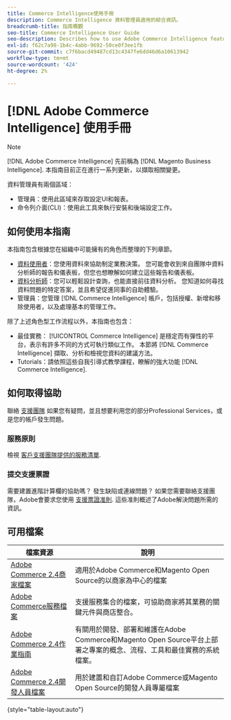 ```yaml
---
title: Commerce Intelligence使用手冊
description: Commerce Intelligence 資料管理員適用的綜合資訊。
breadcrumb-title: 指南概觀
seo-title: Commerce Intelligence User Guide
seo-description: Describes how to use Adobe Commerce Intelligence features used to gain insights from Adobe Commerce or Magento Open Source data, along with other third-party data sources.
exl-id: f62c7a98-1b4c-4abb-9692-50ce0f3ee1fb
source-git-commit: c7f6bacd49487cd13c4347fe6dd46d6a10613942
workflow-type: tm+mt
source-wordcount: '424'
ht-degree: 2%

---
```



# [!DNL Adobe Commerce Intelligence] 使用手冊

>[!NOTE]
>
>[!DNL Adobe Commerce Intelligence] 先前稱為 [!DNL Magento Business Intelligence]. 本指南目前正在進行一系列更新，以擷取相關變更。

資料管理員有兩個區域：

- 管理員：使用此區域來存取設定UI和報表。
- 命令列介面(CLI)：使用此工具來執行安裝和後端設定工作。

## 如何使用本指南

本指南包含根據您在組織中可能擁有的角色而整理的下列章節。

- [資料使用者](data-user.md)：您使用資料來協助制定業務決策。 您可能會收到來自團隊中資料分析師的報告和儀表板，但您也想瞭解如何建立這些報告和儀表板。
- [資料分析師](data-analyst.md)：您可以輕鬆設計查詢，也能直接前往資料分析。 您知道如何尋找資料問題的特定答案，並且希望促進同事的自助體驗。
- 管理員：您管理 [!DNL Commerce Intelligence] 帳戶，包括授權、新增和移除使用者，以及處理基本的管理工作。

除了上述角色型工作流程以外，本指南也包含：

- 最佳實務： [!UICONTROL Commerce Intelligence] 是穩定而有彈性的平台，表示有許多不同的方式可執行類似工作。 本節將 [!DNL Commerce Intelligence] 擷取、分析和檢視您資料的建議方法。
- Tutorials：請依照這些自我引導式教學課程，瞭解的強大功能 [!DNL Commerce Intelligence].

## 如何取得協助

聯絡 [支援團隊](https://experienceleague.adobe.com/docs/commerce-knowledge-base/kb/troubleshooting/miscellaneous/mbi-service-policies.html) 如果您有疑問，並且想要利用您的部分Professional Services，或是您的帳戶發生問題。

### 服務原則

檢視 [客戶支援團隊提供的服務清單](https://experienceleague.adobe.com/docs/commerce-knowledge-base/kb/troubleshooting/miscellaneous/mbi-service-policies.html).

### 提交支援票證

需要建置進階計算欄的協助嗎？ 發生缺陷或連線問題？ 如果您需要聯絡支援團隊，Adobe會要求您使用 [支援票證准則](https://experienceleague.adobe.com/docs/commerce-knowledge-base/kb/troubleshooting/miscellaneous/mbi-service-policies.html). 這些准則概述了Adobe解決問題所需的資訊。

## 可用檔案

| 檔案資源 | 說明 |
|----------------------- | ----------- |
| [Adobe Commerce 2.4商家檔案](https://experienceleague.adobe.com/docs/commerce-admin/user-guides/home.html) | 適用於Adobe Commerce和Magento Open Source的以商家為中心的檔案 |
| [Adobe Commerce服務檔案](https://experienceleague.adobe.com/docs/commerce-merchant-services/user-guides/home.html) | 支援服務集合的檔案，可協助商家將其業務的關鍵元件與商店整合。 |
| [Adobe Commerce 2.4作業指南](https://experienceleague.adobe.com/docs/commerce-operations/operational-guides/home.html) | 有關用於開發、部署和維護在Adobe Commerce和Magento Open Source平台上部署之專案的概念、流程、工具和最佳實務的系統檔案。 |
| [Adobe Commerce 2.4開發人員檔案](https://developer.adobe.com/commerce/) | 用於建置和自訂Adobe Commerce或Magento Open Source的開發人員專屬檔案 |

{style="table-layout:auto"}
